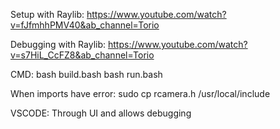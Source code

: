 Setup with Raylib:
https://www.youtube.com/watch?v=fJfmhhPMV40&ab_channel=Torio

Debugging with Raylib:
https://www.youtube.com/watch?v=s7HiL_CcFZ8&ab_channel=Torio

CMD: 
bash build.bash
bash run.bash

When imports have error:
sudo cp rcamera.h /usr/local/include

VSCODE:
Through UI and allows debugging
